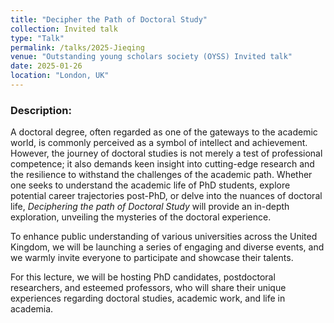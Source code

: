 ```yaml
---
title: "Decipher the Path of Doctoral Study"
collection: Invited talk
type: "Talk"
permalink: /talks/2025-Jieqing
venue: "Outstanding young scholars society (OYSS) Invited talk"
date: 2025-01-26
location: "London, UK"
---
```



### Description: 
A doctoral degree, often regarded as one of the gateways to the academic world, is commonly perceived as a symbol of intellect and achievement. However, the journey of doctoral studies is not merely a test of professional competence; it also demands keen insight into cutting-edge research and the resilience to withstand the challenges of the academic path. Whether one seeks to understand the academic life of PhD students, explore potential career trajectories post-PhD, or delve into the nuances of doctoral life, *Deciphering the path of Doctoral Study* will provide an in-depth exploration, unveiling the mysteries of the doctoral experience.  

To enhance public understanding of various universities across the United Kingdom, we will be launching a series of engaging and diverse events, and we warmly invite everyone to participate and showcase their talents.  

For this lecture, we will be hosting PhD candidates, postdoctoral researchers, and esteemed professors, who will share their unique experiences regarding doctoral studies, academic work, and life in academia.